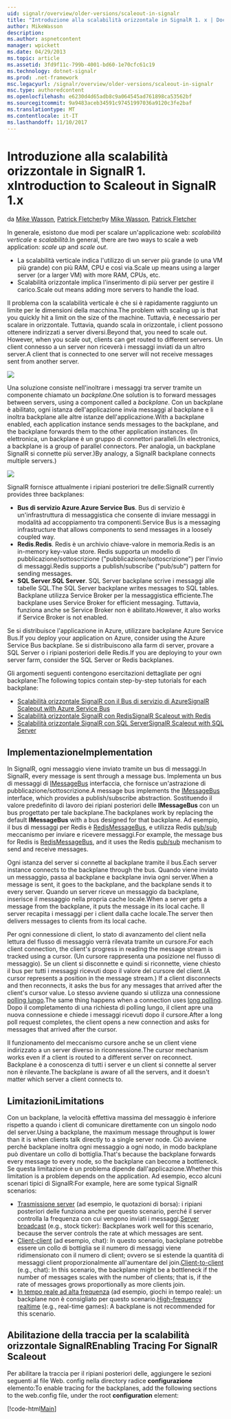 ```yaml
---
uid: signalr/overview/older-versions/scaleout-in-signalr
title: "Introduzione alla scalabilità orizzontale in SignalR 1. x | Documenti Microsoft"
author: MikeWasson
description: 
ms.author: aspnetcontent
manager: wpickett
ms.date: 04/29/2013
ms.topic: article
ms.assetid: 3fd9f11c-799b-4001-bd60-1e70cfc61c19
ms.technology: dotnet-signalr
ms.prod: .net-framework
msc.legacyurl: /signalr/overview/older-versions/scaleout-in-signalr
msc.type: authoredcontent
ms.openlocfilehash: e6230d4d65adb8c9a064545ad761898ca53562bf
ms.sourcegitcommit: 9a9483aceb34591c97451997036a9120c3fe2baf
ms.translationtype: MT
ms.contentlocale: it-IT
ms.lasthandoff: 11/10/2017
---
```

<a name="introduction-to-scaleout-in-signalr-1x"></a><span data-ttu-id="f2cb0-102">Introduzione alla scalabilità orizzontale in SignalR 1. x</span><span class="sxs-lookup"><span data-stu-id="f2cb0-102">Introduction to Scaleout in SignalR 1.x</span></span>
====================
<span data-ttu-id="f2cb0-103">da [Mike Wasson](https://github.com/MikeWasson), [Patrick Fletcher](https://github.com/pfletcher)</span><span class="sxs-lookup"><span data-stu-id="f2cb0-103">by [Mike Wasson](https://github.com/MikeWasson), [Patrick Fletcher](https://github.com/pfletcher)</span></span>

<span data-ttu-id="f2cb0-104">In generale, esistono due modi per scalare un'applicazione web: *scalabilità verticale* e *scalabilità*.</span><span class="sxs-lookup"><span data-stu-id="f2cb0-104">In general, there are two ways to scale a web application: *scale up* and *scale out*.</span></span>

- <span data-ttu-id="f2cb0-105">La scalabilità verticale indica l'utilizzo di un server più grande (o una VM più grande) con più RAM, CPU e così via.</span><span class="sxs-lookup"><span data-stu-id="f2cb0-105">Scale up means using a larger server (or a larger VM) with more RAM, CPUs, etc.</span></span>
- <span data-ttu-id="f2cb0-106">Scalabilità orizzontale implica l'inserimento di più server per gestire il carico.</span><span class="sxs-lookup"><span data-stu-id="f2cb0-106">Scale out means adding more servers to handle the load.</span></span>

<span data-ttu-id="f2cb0-107">Il problema con la scalabilità verticale è che si è rapidamente raggiunto un limite per le dimensioni della macchina.</span><span class="sxs-lookup"><span data-stu-id="f2cb0-107">The problem with scaling up is that you quickly hit a limit on the size of the machine.</span></span> <span data-ttu-id="f2cb0-108">Tuttavia, è necessario per scalare in orizzontale. Tuttavia, quando scala in orizzontale, i client possono ottenere indirizzati a server diversi.</span><span class="sxs-lookup"><span data-stu-id="f2cb0-108">Beyond that, you need to scale out. However, when you scale out, clients can get routed to different servers.</span></span> <span data-ttu-id="f2cb0-109">Un client connesso a un server non riceverà i messaggi inviati da un altro server.</span><span class="sxs-lookup"><span data-stu-id="f2cb0-109">A client that is connected to one server will not receive messages sent from another server.</span></span>

![](scaleout-in-signalr/_static/image1.png)

<span data-ttu-id="f2cb0-110">Una soluzione consiste nell'inoltrare i messaggi tra server tramite un componente chiamato un *backplane*.</span><span class="sxs-lookup"><span data-stu-id="f2cb0-110">One solution is to forward messages between servers, using a component called a *backplane*.</span></span> <span data-ttu-id="f2cb0-111">Con un backplane è abilitato, ogni istanza dell'applicazione invia messaggi al backplane e li inoltra backplane alle altre istanze dell'applicazione.</span><span class="sxs-lookup"><span data-stu-id="f2cb0-111">With a backplane enabled, each application instance sends messages to the backplane, and the backplane forwards them to the other application instances.</span></span> <span data-ttu-id="f2cb0-112">(In elettronica, un backplane è un gruppo di connettori paralleli.</span><span class="sxs-lookup"><span data-stu-id="f2cb0-112">(In electronics, a backplane is a group of parallel connectors.</span></span> <span data-ttu-id="f2cb0-113">Per analogia, un backplane SignalR si connette più server.)</span><span class="sxs-lookup"><span data-stu-id="f2cb0-113">By analogy, a SignalR backplane connects multiple servers.)</span></span>

![](scaleout-in-signalr/_static/image2.png)

<span data-ttu-id="f2cb0-114">SignalR fornisce attualmente i ripiani posteriori tre delle:</span><span class="sxs-lookup"><span data-stu-id="f2cb0-114">SignalR currently provides three backplanes:</span></span>

- <span data-ttu-id="f2cb0-115">**Bus di servizio Azure**.</span><span class="sxs-lookup"><span data-stu-id="f2cb0-115">**Azure Service Bus**.</span></span> <span data-ttu-id="f2cb0-116">Bus di servizio è un'infrastruttura di messaggistica che consente di inviare messaggi in modalità ad accoppiamento tra componenti.</span><span class="sxs-lookup"><span data-stu-id="f2cb0-116">Service Bus is a messaging infrastructure that allows components to send messages in a loosely coupled way.</span></span>
- <span data-ttu-id="f2cb0-117">**Redis**.</span><span class="sxs-lookup"><span data-stu-id="f2cb0-117">**Redis**.</span></span> <span data-ttu-id="f2cb0-118">Redis è un archivio chiave-valore in memoria.</span><span class="sxs-lookup"><span data-stu-id="f2cb0-118">Redis is an in-memory key-value store.</span></span> <span data-ttu-id="f2cb0-119">Redis supporta un modello di pubblicazione/sottoscrizione ("pubblicazione/sottoscrizione") per l'invio di messaggi.</span><span class="sxs-lookup"><span data-stu-id="f2cb0-119">Redis supports a publish/subscribe ("pub/sub") pattern for sending messages.</span></span>
- <span data-ttu-id="f2cb0-120">**SQL Server**.</span><span class="sxs-lookup"><span data-stu-id="f2cb0-120">**SQL Server**.</span></span> <span data-ttu-id="f2cb0-121">SQL Server backplane scrive i messaggi alle tabelle SQL.</span><span class="sxs-lookup"><span data-stu-id="f2cb0-121">The SQL Server backplane writes messages to SQL tables.</span></span> <span data-ttu-id="f2cb0-122">Backplane utilizza Service Broker per la messaggistica efficiente.</span><span class="sxs-lookup"><span data-stu-id="f2cb0-122">The backplane uses Service Broker for efficient messaging.</span></span> <span data-ttu-id="f2cb0-123">Tuttavia, funziona anche se Service Broker non è abilitato.</span><span class="sxs-lookup"><span data-stu-id="f2cb0-123">However, it also works if Service Broker is not enabled.</span></span>

<span data-ttu-id="f2cb0-124">Se si distribuisce l'applicazione in Azure, utilizzare backplane Azure Service Bus.</span><span class="sxs-lookup"><span data-stu-id="f2cb0-124">If you deploy your application on Azure, consider using the Azure Service Bus backplane.</span></span> <span data-ttu-id="f2cb0-125">Se si distribuiscono alla farm di server, provare a SQL Server o i ripiani posteriori delle Redis.</span><span class="sxs-lookup"><span data-stu-id="f2cb0-125">If you are deploying to your own server farm, consider the SQL Server or Redis backplanes.</span></span>

<span data-ttu-id="f2cb0-126">Gli argomenti seguenti contengono esercitazioni dettagliate per ogni backplane:</span><span class="sxs-lookup"><span data-stu-id="f2cb0-126">The following topics contain step-by-step tutorials for each backplane:</span></span>

- [<span data-ttu-id="f2cb0-127">Scalabilità orizzontale SignalR con il Bus di servizio di Azure</span><span class="sxs-lookup"><span data-stu-id="f2cb0-127">SignalR Scaleout with Azure Service Bus</span></span>](scaleout-with-windows-azure-service-bus.md)
- [<span data-ttu-id="f2cb0-128">Scalabilità orizzontale SignalR con Redis</span><span class="sxs-lookup"><span data-stu-id="f2cb0-128">SignalR Scaleout with Redis</span></span>](scaleout-with-redis.md)
- [<span data-ttu-id="f2cb0-129">Scalabilità orizzontale SignalR con SQL Server</span><span class="sxs-lookup"><span data-stu-id="f2cb0-129">SignalR Scaleout with SQL Server</span></span>](scaleout-with-sql-server.md)

## <a name="implementation"></a><span data-ttu-id="f2cb0-130">Implementazione</span><span class="sxs-lookup"><span data-stu-id="f2cb0-130">Implementation</span></span>

<span data-ttu-id="f2cb0-131">In SignalR, ogni messaggio viene inviato tramite un bus di messaggi.</span><span class="sxs-lookup"><span data-stu-id="f2cb0-131">In SignalR, every message is sent through a message bus.</span></span> <span data-ttu-id="f2cb0-132">Implementa un bus di messaggi di [IMessageBus](https://msdn.microsoft.com/en-us/library/microsoft.aspnet.signalr.messaging.imessagebus(v=vs.100).aspx) interfaccia, che fornisce un'astrazione di pubblicazione/sottoscrizione.</span><span class="sxs-lookup"><span data-stu-id="f2cb0-132">A message bus implements the [IMessageBus](https://msdn.microsoft.com/en-us/library/microsoft.aspnet.signalr.messaging.imessagebus(v=vs.100).aspx) interface, which provides a publish/subscribe abstraction.</span></span> <span data-ttu-id="f2cb0-133">Sostituendo il valore predefinito di lavoro dei ripiani posteriori delle **IMessageBus** con un bus progettato per tale backplane.</span><span class="sxs-lookup"><span data-stu-id="f2cb0-133">The backplanes work by replacing the default **IMessageBus** with a bus designed for that backplane.</span></span> <span data-ttu-id="f2cb0-134">Ad esempio, il bus di messaggi per Redis è [RedisMessageBus](https://msdn.microsoft.com/en-us/library/microsoft.aspnet.signalr.redis.redismessagebus(v=vs.100).aspx), e utilizza Redis [pub/sub](http://redis.io/topics/pubsub) meccanismo per inviare e ricevere messaggi.</span><span class="sxs-lookup"><span data-stu-id="f2cb0-134">For example, the message bus for Redis is [RedisMessageBus](https://msdn.microsoft.com/en-us/library/microsoft.aspnet.signalr.redis.redismessagebus(v=vs.100).aspx), and it uses the Redis [pub/sub](http://redis.io/topics/pubsub) mechanism to send and receive messages.</span></span>

<span data-ttu-id="f2cb0-135">Ogni istanza del server si connette al backplane tramite il bus.</span><span class="sxs-lookup"><span data-stu-id="f2cb0-135">Each server instance connects to the backplane through the bus.</span></span> <span data-ttu-id="f2cb0-136">Quando viene inviato un messaggio, passa al backplane e backplane invia ogni server.</span><span class="sxs-lookup"><span data-stu-id="f2cb0-136">When a message is sent, it goes to the backplane, and the backplane sends it to every server.</span></span> <span data-ttu-id="f2cb0-137">Quando un server riceve un messaggio da backplane, inserisce il messaggio nella propria cache locale.</span><span class="sxs-lookup"><span data-stu-id="f2cb0-137">When a server gets a message from the backplane, it puts the message in its local cache.</span></span> <span data-ttu-id="f2cb0-138">Il server recapita i messaggi per i client dalla cache locale.</span><span class="sxs-lookup"><span data-stu-id="f2cb0-138">The server then delivers messages to clients from its local cache.</span></span>

<span data-ttu-id="f2cb0-139">Per ogni connessione di client, lo stato di avanzamento del client nella lettura del flusso di messaggio verrà rilevata tramite un cursore.</span><span class="sxs-lookup"><span data-stu-id="f2cb0-139">For each client connection, the client's progress in reading the message stream is tracked using a cursor.</span></span> <span data-ttu-id="f2cb0-140">(Un cursore rappresenta una posizione nel flusso di messaggio). Se un client si disconnette e quindi si riconnette, viene chiesto il bus per tutti i messaggi ricevuti dopo il valore del cursore del client.</span><span class="sxs-lookup"><span data-stu-id="f2cb0-140">(A cursor represents a position in the message stream.) If a client disconnects and then reconnects, it asks the bus for any messages that arrived after the client's cursor value.</span></span> <span data-ttu-id="f2cb0-141">Lo stesso avviene quando si utilizza una connessione [polling lungo](../getting-started/introduction-to-signalr.md#transports).</span><span class="sxs-lookup"><span data-stu-id="f2cb0-141">The same thing happens when a connection uses [long polling](../getting-started/introduction-to-signalr.md#transports).</span></span> <span data-ttu-id="f2cb0-142">Dopo il completamento di una richiesta di polling lungo, il client apre una nuova connessione e chiede i messaggi ricevuti dopo il cursore.</span><span class="sxs-lookup"><span data-stu-id="f2cb0-142">After a long poll request completes, the client opens a new connection and asks for messages that arrived after the cursor.</span></span>

<span data-ttu-id="f2cb0-143">Il funzionamento del meccanismo cursore anche se un client viene indirizzato a un server diverso in riconnessione.</span><span class="sxs-lookup"><span data-stu-id="f2cb0-143">The cursor mechanism works even if a client is routed to a different server on reconnect.</span></span> <span data-ttu-id="f2cb0-144">Backplane è a conoscenza di tutti i server e un client si connette al server non è rilevante.</span><span class="sxs-lookup"><span data-stu-id="f2cb0-144">The backplane is aware of all the servers, and it doesn't matter which server a client connects to.</span></span>

## <a name="limitations"></a><span data-ttu-id="f2cb0-145">Limitazioni</span><span class="sxs-lookup"><span data-stu-id="f2cb0-145">Limitations</span></span>

<span data-ttu-id="f2cb0-146">Con un backplane, la velocità effettiva massima del messaggio è inferiore rispetto a quando i client di comunicare direttamente con un singolo nodo del server.</span><span class="sxs-lookup"><span data-stu-id="f2cb0-146">Using a backplane, the maximum message throughput is lower than it is when clients talk directly to a single server node.</span></span> <span data-ttu-id="f2cb0-147">Ciò avviene perché backplane inoltra ogni messaggio a ogni nodo, in modo backplane può diventare un collo di bottiglia.</span><span class="sxs-lookup"><span data-stu-id="f2cb0-147">That's because the backplane forwards every message to every node, so the backplane can become a bottleneck.</span></span> <span data-ttu-id="f2cb0-148">Se questa limitazione è un problema dipende dall'applicazione.</span><span class="sxs-lookup"><span data-stu-id="f2cb0-148">Whether this limitation is a problem depends on the application.</span></span> <span data-ttu-id="f2cb0-149">Ad esempio, ecco alcuni scenari tipici di SignalR:</span><span class="sxs-lookup"><span data-stu-id="f2cb0-149">For example, here are some typical SignalR scenarios:</span></span>

- <span data-ttu-id="f2cb0-150">[Trasmissione server](tutorial-server-broadcast-with-aspnet-signalr.md) (ad esempio, le quotazioni di borsa): i ripiani posteriori delle funziona anche per questo scenario, perché il server controlla la frequenza con cui vengono inviati i messaggi.</span><span class="sxs-lookup"><span data-stu-id="f2cb0-150">[Server broadcast](tutorial-server-broadcast-with-aspnet-signalr.md) (e.g., stock ticker): Backplanes work well for this scenario, because the server controls the rate at which messages are sent.</span></span>
- <span data-ttu-id="f2cb0-151">[Client-client](tutorial-getting-started-with-signalr.md) (ad esempio, chat): In questo scenario, backplane potrebbe essere un collo di bottiglia se il numero di messaggi viene ridimensionato con il numero di client; ovvero se si estende la quantità di messaggi client proporzionalmente all'aumentare del join.</span><span class="sxs-lookup"><span data-stu-id="f2cb0-151">[Client-to-client](tutorial-getting-started-with-signalr.md) (e.g., chat): In this scenario, the backplane might be a bottleneck if the number of messages scales with the number of clients; that is, if the rate of messages grows proportionally as more clients join.</span></span>
- <span data-ttu-id="f2cb0-152">[In tempo reale ad alta frequenza](tutorial-high-frequency-realtime-with-signalr.md) (ad esempio, giochi in tempo reale): un backplane non è consigliato per questo scenario.</span><span class="sxs-lookup"><span data-stu-id="f2cb0-152">[High-frequency realtime](tutorial-high-frequency-realtime-with-signalr.md) (e.g., real-time games): A backplane is not recommended for this scenario.</span></span>

## <a name="enabling-tracing-for-signalr-scaleout"></a><span data-ttu-id="f2cb0-153">Abilitazione della traccia per la scalabilità orizzontale SignalR</span><span class="sxs-lookup"><span data-stu-id="f2cb0-153">Enabling Tracing For SignalR Scaleout</span></span>

<span data-ttu-id="f2cb0-154">Per abilitare la traccia per il ripiani posteriori delle, aggiungere le sezioni seguenti al file Web. config nella directory radice **configurazione** elemento:</span><span class="sxs-lookup"><span data-stu-id="f2cb0-154">To enable tracing for the backplanes, add the following sections to the web.config file, under the root **configuration** element:</span></span>

[!code-html[Main](scaleout-in-signalr/samples/sample1.html)]
